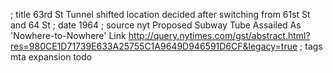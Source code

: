 ; title 63rd St Tunnel shifted location decided after switching from 61st St and 64 St
; date 1964
; source nyt Proposed Subway Tube Assailed As 'Nowhere-to-Nowhere' Link http://query.nytimes.com/gst/abstract.html?res=980CE1D71739E633A25755C1A9649D946591D6CF&legacy=true
; tags mta expansion todo
